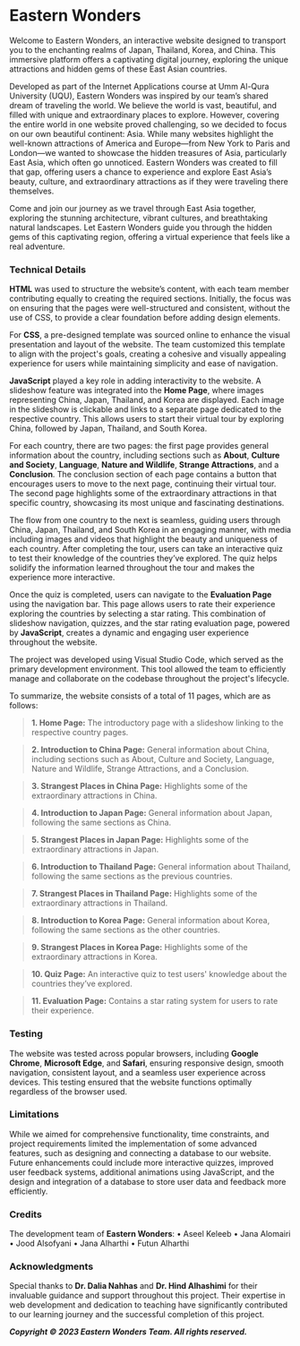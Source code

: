 # Eastern Wonders
Welcome to Eastern Wonders, an interactive website designed to transport you to the enchanting realms of Japan, Thailand, Korea, and China. This immersive platform offers a captivating digital journey, exploring the unique attractions and hidden gems of these East Asian countries.

Developed as part of the Internet Applications course at Umm Al-Qura University (UQU), Eastern Wonders was inspired by our team’s shared dream of traveling the world. We believe the world is vast, beautiful, and filled with unique and extraordinary places to explore. However, covering the entire world in one website proved challenging, so we decided to focus on our own beautiful continent: Asia. While many websites highlight the well-known attractions of America and Europe—from New York to Paris and London—we wanted to showcase the hidden treasures of Asia, particularly East Asia, which often go unnoticed. Eastern Wonders was created to fill that gap, offering users a chance to experience and explore East Asia’s beauty, culture, and extraordinary attractions as if they were traveling there themselves.

Come and join our journey as we travel through East Asia together, exploring the stunning architecture, vibrant cultures, and breathtaking natural landscapes. Let Eastern Wonders guide you through the hidden gems of this captivating region, offering a virtual experience that feels like a real adventure.

### Technical Details
**HTML** was used to structure the website’s content, with each team member contributing equally to creating the required sections. Initially, the focus was on ensuring that the pages were well-structured and consistent, without the use of CSS, to provide a clear foundation before adding design elements.

For **CSS**, a pre-designed template was sourced online to enhance the visual presentation and layout of the website. The team customized this template to align with the project's goals, creating a cohesive and visually appealing experience for users while maintaining simplicity and ease of navigation.

**JavaScript** played a key role in adding interactivity to the website. A slideshow feature was integrated into the **Home Page**, where images representing China, Japan, Thailand, and Korea are displayed. Each image in the slideshow is clickable and links to a separate page dedicated to the respective country. This allows users to start their virtual tour by exploring China, followed by Japan, Thailand, and South Korea.

For each country, there are two pages: the first page provides general information about the country, including sections such as **About**, **Culture and Society**, **Language**, **Nature and Wildlife**, **Strange Attractions**, and a **Conclusion**. The conclusion section of each page contains a button that encourages users to move to the next page, continuing their virtual tour. The second page highlights some of the extraordinary attractions in that specific country, showcasing its most unique and fascinating destinations.

The flow from one country to the next is seamless, guiding users through China, Japan, Thailand, and South Korea in an engaging manner, with media including images and videos that highlight the beauty and uniqueness of each country. After completing the tour, users can take an interactive quiz to test their knowledge of the countries they’ve explored. The quiz helps solidify the information learned throughout the tour and makes the experience more interactive.

Once the quiz is completed, users can navigate to the **Evaluation Page** using the navigation bar. This page allows users to rate their experience exploring the countries by selecting a star rating. This combination of slideshow navigation, quizzes, and the star rating evaluation page, powered by **JavaScript**, creates a dynamic and engaging user experience throughout the website.

The project was developed using Visual Studio Code, which served as the primary development environment. This tool allowed the team to efficiently manage and collaborate on the codebase throughout the project's lifecycle.

To summarize, the website consists of a total of 11 pages, which are as follows:

> **1. Home Page:** The introductory page with a slideshow linking to the respective country pages.

> **2. Introduction to China Page:** General information about China, including sections such as About, Culture and Society, Language, Nature and Wildlife, Strange Attractions, and a Conclusion.

> **3. Strangest Places in China Page:** Highlights some of the extraordinary attractions in China.

> **4. Introduction to Japan Page:** General information about Japan, following the same sections as China.

> **5. Strangest Places in Japan Page:** Highlights some of the extraordinary attractions in Japan.

> **6. Introduction to Thailand Page:** General information about Thailand, following the same sections as the previous countries.

> **7. Strangest Places in Thailand Page:** Highlights some of the extraordinary attractions in Thailand.

> **8. Introduction to Korea Page:** General information about Korea, following the same sections as the other countries.

> **9. Strangest Places in Korea Page:** Highlights some of the extraordinary attractions in Korea.

> **10. Quiz Page:** An interactive quiz to test users' knowledge about the countries they’ve explored.

> **11. Evaluation Page:** Contains a star rating system for users to rate their experience.

### Testing
The website was tested across popular browsers, including **Google Chrome**, **Microsoft Edge**, and **Safari**, ensuring responsive design, smooth navigation, consistent layout, and a seamless user experience across devices. This testing ensured that the website functions optimally regardless of the browser used.

### Limitations
While we aimed for comprehensive functionality, time constraints, and project requirements limited the implementation of some advanced features, such as designing and connecting a database to our website. Future enhancements could include more interactive quizzes, improved user feedback systems, additional animations using JavaScript, and the design and integration of a database to store user data and feedback more efficiently.

### Credits
The development team of **Eastern Wonders**:
• Aseel Keleeb
• Jana Alomairi
• Jood Alsofyani
• Jana Alharthi
• Futun Alharthi

### Acknowledgments
Special thanks to **Dr. Dalia Nahhas** and **Dr. Hind Alhashimi** for their invaluable guidance and support throughout this project. Their expertise in web development and dedication to teaching have significantly contributed to our learning journey and the successful completion of this project.


**_Copyright © 2023 Eastern Wonders Team. All rights reserved._**
